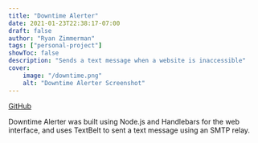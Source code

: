 ```yaml
---
title: "Downtime Alerter"
date: 2021-01-23T22:38:17-07:00
draft: false
author: "Ryan Zimmerman"
tags: ["personal-project"]
showToc: false
description: "Sends a text message when a website is inaccessible"
cover:
    image: "/downtime.png"
    alt: "Downtime Alerter Screenshot"
---
```

[GitHub](https://github.com/zimmerry/downtime-alerter)

Downtime Alerter was built using Node.js and Handlebars for the web interface,
and uses TextBelt to sent a text message using an SMTP relay.
